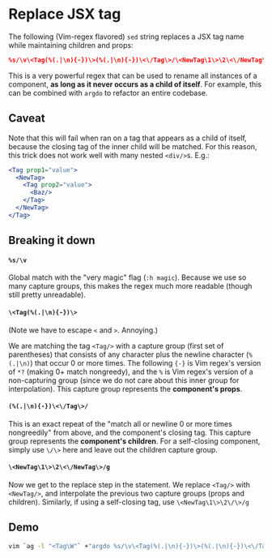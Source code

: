 # Replace JSX tag

The following (Vim-regex flavored) `sed` string replaces a JSX tag name while maintaining children and props:

```sed
%s/\v\<Tag(%(.|\n){-})\>(%(.|\n){-})\<\/Tag\>/\<NewTag\1\>\2\<\/NewTag\>/g
```

This is a very powerful regex that can be used to rename all instances of a component, **as long as it never occurs as a child of itself**. For example, this can be combined with `argdo` to refactor an entire codebase.

## Caveat

Note that this will fail when ran on a tag that appears as a child of itself, because the closing tag of the inner child will be matched. For this reason, this trick does not work well with many nested `<div/>`s. E.g.:

```jsx
<Tag prop1="value">
  <NewTag>
    <Tag prop2="value">
      <Baz/>
    </Tag>
  </NewTag>
</Tag>
```

## Breaking it down

#### `%s/\v`

Global match with the "very magic" flag (`:h magic`). Because we use so many capture groups, this makes the regex much more readable (though still pretty unreadable).

#### `\<Tag(%(.|\n){-})\>`

(Note we have to escape `<` and `>`. Annoying.)

We are matching the tag `<Tag/>` with a capture group (first set of parentheses) that consists of any character plus the newline character (`%(.|\n)`) that occur 0 or more times. The following `{-}` is Vim regex's version of `*?` (making 0+ match nongreedy), and the `%` is Vim regex's version of a non-capturing group (since we do not care about this inner group for interpolation). This capture group represents the **component's props**.

#### `(%(.|\n){-})\<\/Tag\>/`

This is an exact repeat of the "match all or newline 0 or more times nongreedily" from above, and the component's closing tag. This capture group represents the **component's children**. For a self-closing component, simply use `\/\>` here and leave out the children capture group.

#### `\<NewTag\1\>\2\<\/NewTag\>/g`

Now we get to the replace step in the statement. We replace `<Tag/>` with `<NewTag/>`, and interpolate the previous two capture groups (props and children). Similarly, if using a self-closing tag, use `\<NewTag\1\>\2\/\>/g`

## Demo

```sh
vim `ag -l "<Tag\W"` +"argdo %s/\v\<Tag(%(.|\n){-})\>(%(.|\n){-})\<\/Tag\>/\<NewTag\1\>\2\<\/NewTag\>/g | update"
```


